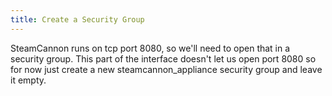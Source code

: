 ```yaml
---
title: Create a Security Group
---
```


SteamCannon runs on tcp port 8080, so we'll need to open that in a
security group. This part of the interface doesn't let us open port
8080 so for now just create a new steamcannon_appliance security group
and leave it empty.

